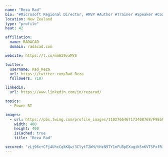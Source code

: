 ```yaml
---
name: "Reza Rad"
bio: "#Microsoft Regional Director, #MVP #Author #Trainer #Speaker #Coach #Consultant #PowerBI "
location: New Zealand
type: "profile"
heat: 42

affiliation:
  name: RADACAD
  domain: radacad.com

website: https://t.co/mnW39vaMYS

twitter:
  username: Rad_Reza
  url: https://twitter.com/Rad_Reza
  followers: 7107

linkedin:
  url: https://www.linkedin.com/in/rezarad/

topics:
  - Power BI

images:
  - url: https://pbs.twimg.com/profile_images/1102766467173408768/F9EbQENa_400x400.png
    width: 400
    height: 400
    isCached: true
    title: "Reza Rad"

secured: "zLj96c+CFj4UhcCqkKQw/3ClytT2WH/tHzN9TY1nFU8pEXugik5nKVTSPxfRJLBxsHAvMkaSZCJJcpoIU7cxQEqMC0rc8sJC1jWCS3tgjWVJy26ivfgJm4PTjBHpqHQuDtLpEKBKGGY/cMUyYKyVWRkGemoTqWBg21XkcUhSQPH/pvLEHyocIqiprhMp/j4V8RLIQxE+0Qtzatek+sy+Ms6O1PyvENuMe2TFt1zvOALMMEzNLVqAxkH7k/sLTj+ff21kIFHA15ZvzVXS89nK6YcODyIDoQbPMs6RZHP8PoW78sT5gjsTQQQMpwGeCxIVBEIupvPunQxrgF9jAGOTkOwdfMLPqDlYOrUqMlx5sJvot2EJxgI1LYon0/tRNmrh2JeexBLClxex9X5woBxy7DJfnj76RNfjzfQ8Fk5akTM=;pSNid5m+hGJiCFXHlQ0Sgw=="
---
```


